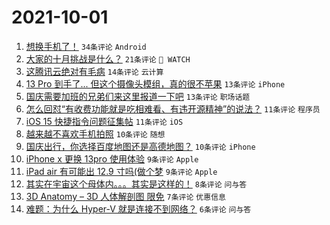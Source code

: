 # 2021-10-01

1. [想换手机了！](https://www.v2ex.com/t/805515) `34条评论` `Android`
1. [大家的十月挑战是什么？](https://www.v2ex.com/t/805524) `21条评论` ` WATCH`
1. [这腾讯云绝对有毛病](https://www.v2ex.com/t/805514) `14条评论` `云计算`
1. [13 Pro 到手了... 但这个摄像头模组，真的很不苹果](https://www.v2ex.com/t/805539) `13条评论` `iPhone`
1. [国庆需要加班的兄弟们来这里报道一下吧](https://www.v2ex.com/t/805529) `13条评论` `职场话题`
1. [怎么回怼“有收费功能就是吃相难看、有违开源精神”的说法？](https://www.v2ex.com/t/805544) `11条评论` `程序员`
1. [iOS 15 快捷指令问题征集帖](https://www.v2ex.com/t/805526) `11条评论` `iOS`
1. [越来越不喜欢手机拍照](https://www.v2ex.com/t/805531) `10条评论` `随想`
1. [国庆出行，你选择百度地图还是高德地图？](https://www.v2ex.com/t/805516) `10条评论` `iPhone`
1. [iPhone x 更换 13pro 使用体验](https://www.v2ex.com/t/805550) `9条评论` `Apple`
1. [iPad air 有可能出 12.9 寸吗(做个梦](https://www.v2ex.com/t/805547) `9条评论` `Apple`
1. [其实在宇宙这个母体内。。。其实是这样的！](https://www.v2ex.com/t/805522) `8条评论` `问与答`
1. [3D Anatomy – 3D 人体解剖图 限免](https://www.v2ex.com/t/805520) `7条评论` `优惠信息`
1. [难题：为什么 Hyper-V 就是连接不到网络？](https://www.v2ex.com/t/805527) `6条评论` `问与答`

